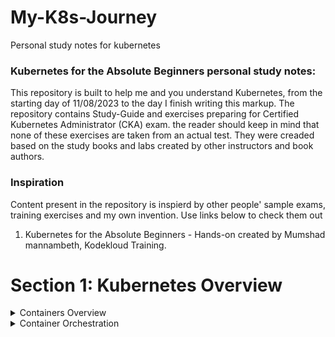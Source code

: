 # My-K8s-Journey
Personal study notes for kubernetes

### Kubernetes for the Absolute Beginners personal study notes:
This repository is built to help me and you understand Kubernetes, from the starting day of 11/08/2023 to the day I finish writing this markup.
The repository contains Study-Guide and exercises preparing for Certified Kubernetes Administrator (CKA) exam. the reader should keep in mind that none of these exercises are taken from an actual test. They were creaded based on the study books and labs created by other instructors and book authors.

### Inspiration
Content present in the repository is inspierd by other people' sample exams, training exercises and my own invention. Use links below to check them out

1. Kubernetes for the Absolute Beginners - Hands-on created by Mumshad mannambeth, Kodekloud Training.


# Section 1: Kubernetes Overview

<details><summary>Containers Overview</summary>


## Why do you need containers ?

Let me start by sharing how I got introduced to Docker. In one of my previous projects, I had this requirement to set up an end to end stack including various different technologies like a web server using node JS and database such as mongoDB and messaging system like Redis and an orchestration tool like ansible. 

We had a lot of issues developing this application with all these different components. 

- First, their compatibility with the underlying operating system. We had to ensure that all these different services were compatible with the version of the operating system we were planning to use.
- There have been times when certain version of these services were not compatible with the OS and we had to go back and look for another OS there was compatible with all these different services. Secondly, we had to check the compatibility between the services and the libraries and dependencies on the OS. We've had issues where one service requires one version of a dependent library whereas another service required another version.

The architecture of our application changed over time. We've had to upgrade to newer version of these components or change the database etc. And every time something changed we had to go through the same process of checking compatibility between these various components and the underlying infrastructure. This compatibility matrix issue is usually referred to as The Matrix from Hell.

![Alt text](Images/image.png)

Next, everytime we had a new developer on board, we found it really difficult to setup a new environment. The new developers had to follow a large set of instructions and run 100s of commands to finally setup their environments. They had to make sure they were using the right Operating System, the right versions of each of these components and each developer had to set all that up by himself each time.

We also had different development test and production environments. One developer may be comfortable using one OS, and the others may be using another one and so we couldn’t gurantee the application that we were building would run the same way in different environments. And So all of this made our life in developing, building and shipping the application really difficult.


![Alt text](Images/image-1.png)

So I needed something that could help us with the compatibility issue. And something that will allow us to modify or change these components without affecting the other components and even modify the underlying operating systems as required. And that search landed me on Docker. With Docker I was able to run each component in a separate container – with its own libraries and its own dependencies. All on the same VM and the OS, but within separate environments or containers. We just had to build the docker configuration once, and all our developers could now get started with a simple “docker run” command. Irrespective of what underlying OS they run, all they needed to do was to make sure they had Docker installed on their systems.




## So what are containers?

![Alt text](Images/image-2.png)

Containers are completely isolated environments. As in they can have their own processes or services, their own networking interfaces, their own mounts just like virtual machines. Except they all share the same operating system Kernel.

We will look at what that means in a bit. What is also important to note that containers are not new with Docker. 

- Containers have existed for about 10 years now and some of the different types of containers are LXC, LXD, LXCFS etc…
- Docker utilizes LXC containers. Setting up these container environments is hard as they are very low level and that is where a docker offers a high level tool with several powerful functions making it really easy for end users like us.


![Alt text](Images/image-3.png)

To understand how docker works, Let us revisit some basic concepts of operating systems first. If you look at operating systems like Ubuntu, fedora, suse or centOS, they all consist of two things. An OS Kernel and a set of software.

The operating system kernel is responsible for interacting with the underlying hardware while the OS kernel remains the same which is Linux in this case, its the software above it that makes these operating systems different.

This software may consist of a different user interface, drivers, compilers, file managers, developer tools etc.. So you have a common Linux kernel shared across all operating systems and some custom software that differentiates operating systems from each other. 

![Alt text](Images/image-4.png)

We said earlier that Docker containers share the underlying kernel. What does that actually mean – sharing the kernel? Let’s say we have a system with an Ubuntu OS with Docker installed on it. Docker can run any flavor of OS on top of it as long as they are all based on the same kernel – in this case Linux. If the underlying OS is Ubuntu, docker can run a container based on another distribution like debian, fedora, suse or centos. Each docker container only has the additional software, that we just talked about in the previous slide, that makes these operating systems different and docker utilizes the underlying kernel of the Docker host which works with all Oses above.

So what is an OS that do not share the same kernel as these? Windows ! And so you wont be able to run a windows based container on a Docker host with Linux OS on it. For that you would require docker on a windows server.

You might ask isn’t that a disadvantage then? Not being able to run another kernel on the OS? The answer is No! Because unlike hypervisors, Docker is not meant to virtualize and run different Operating systems and kernels on the same hardware. The main purpose of Docker is to containerize applications and to ship them and run them.

![Alt text](Images/image-5.png)

So that brings us to the differences between virtual machines and containers. Something that we tend to do, especially those from a Virtualization.
As you can see on the right, in case of Docker, we have the underlying hardware infrastructure, then the OS, and Docker installed on the OS. Docker then manages the containers that run with libraries and dependencies alone. In case of a Virtual Machine, we have the OS on the underlying hardware, then the Hypervisor like a ESX or virtualization of some kind and then the virtual machines. As you can see each virtual machine has its own OS inside it, then the dependencies and then the application.
This overhead causes higher utilization of underlying resources as there are multiple virtual operating systems and kernel running. The virtual machines also consume higher disk space as each VM is heavy and is usually in Giga Bytes in size, wereas docker containers are lightweight and are usually in Mega Bytes in size.
This allows docker containers to boot up faster, usually in a matter of seconds whereas VMs we know takes minutes to boot up as it needs to bootup the entire OS.


It is also important to note that, Docker has less isolation as more resources are shared between containers like the kernel etc. Whereas VMs have complete isolation from each other. Since VMs don’t rely on the underlying OS or kernel, you can run different types of OS such as linux based or windows based on the same hypervisor.
So these are some differences between the two.




## How is it done ?

![Alt text](Images/image-6.png)

SO how is it done? There are a lot of containerized versions of applications readily available as of today. So most organizations have their products containerized and available in a public docker registry called dockerhub/or docker store already. For example you can find images of most common operating systems, databases and other services and tools. Once you identify the images you need and you install Docker on your host..
bringing up an application stack, is as easy as running a docker run command with the name of the image. In this case running a docker run ansible command will run an instance of ansible on the docker host. 

Similarly run an instance of mongodb, redis and nodejs using the docker run command. And then when you run nodejs just point to the location of the code repository on the host. If we need to run multiple instances of the web service, simply add as many instances as you need, and configure a load balancer of some kind in the front. In case one of the instances was to fail, simply destroy that instance and launch a new instance. There are other solutions available for handling such cases, that we will look at later during this course.


## Container vs Image

![Alt text](Images/image-7.png)

We have been talking about images and containers. Let’s understand the difference
between the two.

An image is a package or a template, just like a VM template that you might have worked with in the virtualization world. It is used to create one or more containers.

Containers are running instances off images that are isolated and have their own environments and set of processes
As we have seen before a lot of products have been dockerized already. In case you cannot find what you are looking for you could create an image yourself and push it to the Docker hub repository making it available for public.


![Alt text](Images/image-8.png)

If you look at it, traditionally developers developed applications. Then they hand it over to Ops team to deploy and manage it in production environments. They do that by providing a set of instructions such as information about how the hosts must be setup, what pre-requisites are to be installed on the host and how the dependencies are to be configured etc. Since the Ops team did not develop the application on their own, they struggle with setting it up. When they hit an issue, they work with the developers to resolve it.

With Docker, a major portion of work involved in setting up the infrastructure is now in the hands of the developers in the form of a Docker file. The guide that the developers built previously to setup the infrastructure can now easily put together into a Dockerfile to create an image for their applications. This image can now run on any container platform and is guaranteed to run the same way everywhere. So the Ops team now can simply use the image to deploy the application. Since the image was already working when the developer built it and operations are not modifying it, it continues to work the same when deployed in production.


</details>


<details><summary>Container Orchestration</summary>

![Alt text](Images/image-9.png)

So we learned about containers and we now have our application packaged into a docker container. But what next? How do you run it in production? What if your application relies on other containers such as database or messaging services or other backend services? What if the number of users increase and you need to scale your application? You would also like to scale down when the load decreases.
To enable these functionalities you need an underlying platform with a set of resources. The platform needs to orchestrate the connectivity between the containers and automatically scale up or down based on the load. This whole process of automatically deploying and managing containers is known as Container Orchestration.

## Orchestration Technologies

![Alt text](Images/image-10.png)

Kubernetes is thus a container orchestration technology. There are multiple such technologies available today – Docker has its own tool called Docker Swarm.
Kubernetes from Google and Mesos from Apache. While Docker Swarm is really easy to setup and get started, it lacks some of the advanced autoscaling features required for complex applications. Mesos on the other hand is quite difficult to setup and get started, but supports many advanced features. Kubernetes - arguably the most popular of it all – is a bit difficult to setup and get started but provides a lot of options to customize deployments and supports deployment of complex architectures.
Kubernetes is now supported on all public cloud service providers like GCP, Azure and
AWS and the kubernetes project is one of the top ranked projects in Github.


## Kubernetes Advantage

![Alt text](Images/image-11.png)

There are various advantages of container orchestration. Your application is now highly available as hardware failures do not bring your application down because you have multiple instances of your application running on different nodes. The user traffic is load balanced across the various containers. When demand increases, deploy more instances of the application seamlessly and within a matter of second and we have the ability to do that at a service level. When we run out of hardware resources, scale the number of nodes up/down without having to take down the application. And do all of these easily with a set of declarative object configuration files.

And THAT IS Kubernetes. It is a container Orchestration technology used to orchestrate the deployment and management of 100s and 1000s of containers in a clustered environment. 

</details>